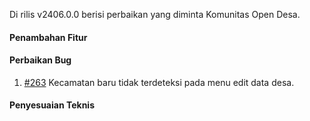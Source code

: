 Di rilis v2406.0.0 berisi perbaikan yang diminta Komunitas Open Desa.

#### Penambahan Fitur

#### Perbaikan Bug

1. [#263](https://github.com/OpenSID/pantau/issues/263) Kecamatan baru tidak terdeteksi pada menu edit data desa.

#### Penyesuaian Teknis
